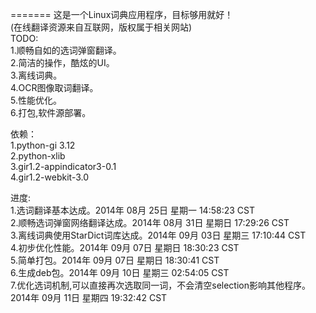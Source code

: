 

=======
这是一个Linux词典应用程序，目标够用就好！   
(在线翻译资源来自互联网，版权属于相关网站)  
TODO:   
1.顺畅自如的选词弹窗翻译。  
2.简洁的操作，酷炫的UI。  
3.离线词典。  
4.OCR图像取词翻译。  
5.性能优化。  
6.打包,软件源部署。  
 
 

依赖：   
1.python-gi 3.12  
2.python-xlib  
3.gir1.2-appindicator3-0.1  
4.gir1.2-webkit-3.0  
     
进度:    
1.选词翻译基本达成。2014年 08月 25日 星期一 14:58:23 CST    
2.顺畅选词弹窗网络翻译达成。2014年 08月 31日 星期日 17:29:26 CST    
3.离线词典使用StarDict词库达成。2014年 09月 03日 星期三 17:10:44 CST   
4.初步优化性能。2014年 09月 07日 星期日 18:30:23 CST  
5.简单打包。2014年 09月 07日 星期日 18:30:41 CST  
6.生成deb包。2014年 09月 10日 星期三 02:54:05 CST  
7.优化选词机制,可以直接再次选取同一词，不会清空selection影响其他程序。2014年 09月 11日 星期四 19:32:42 CST  
